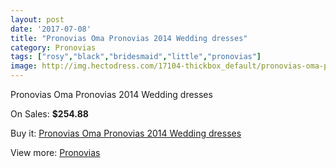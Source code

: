 ```yaml
---
layout: post
date: '2017-07-08'
title: "Pronovias Oma Pronovias 2014 Wedding dresses"
category: Pronovias
tags: ["rosy","black","bridesmaid","little","pronovias"]
image: http://img.hectodress.com/17104-thickbox_default/pronovias-oma-pronovias-2014-wedding-dresses.jpg
---
```

Pronovias Oma Pronovias 2014 Wedding dresses

On Sales: **$254.88**
<a href="https://www.hectodress.com/pronovias/8111-pronovias-oma-pronovias-2014-wedding-dresses.html"><amp-img layout="responsive" width="600" height="600" src="//img.hectodress.com/17104-thickbox_default/pronovias-oma-pronovias-2014-wedding-dresses.jpg" alt="Pronovias Oma Pronovias 2014 Wedding dresses 0" /></a>
<a href="https://www.hectodress.com/pronovias/8111-pronovias-oma-pronovias-2014-wedding-dresses.html"><amp-img layout="responsive" width="600" height="600" src="//img.hectodress.com/17107-thickbox_default/pronovias-oma-pronovias-2014-wedding-dresses.jpg" alt="Pronovias Oma Pronovias 2014 Wedding dresses 1" /></a>
<a href="https://www.hectodress.com/pronovias/8111-pronovias-oma-pronovias-2014-wedding-dresses.html"><amp-img layout="responsive" width="600" height="600" src="//img.hectodress.com/17106-thickbox_default/pronovias-oma-pronovias-2014-wedding-dresses.jpg" alt="Pronovias Oma Pronovias 2014 Wedding dresses 2" /></a>
<a href="https://www.hectodress.com/pronovias/8111-pronovias-oma-pronovias-2014-wedding-dresses.html"><amp-img layout="responsive" width="600" height="600" src="//img.hectodress.com/17105-thickbox_default/pronovias-oma-pronovias-2014-wedding-dresses.jpg" alt="Pronovias Oma Pronovias 2014 Wedding dresses 3" /></a>

Buy it: [Pronovias Oma Pronovias 2014 Wedding dresses](https://www.hectodress.com/pronovias/8111-pronovias-oma-pronovias-2014-wedding-dresses.html "Pronovias Oma Pronovias 2014 Wedding dresses")

View more: [Pronovias](https://www.hectodress.com/139-pronovias "Pronovias")